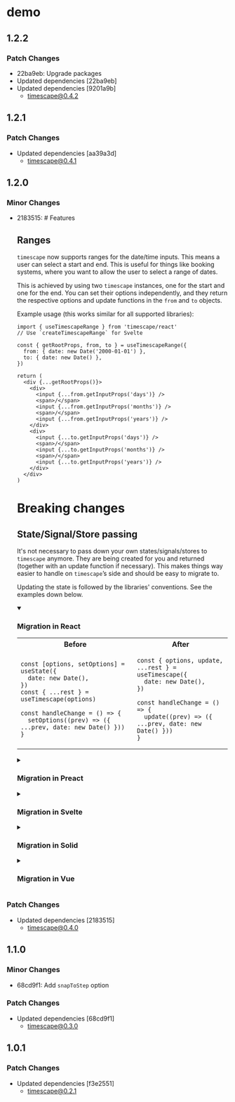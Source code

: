 # demo

## 1.2.2

### Patch Changes

- 22ba9eb: Upgrade packages
- Updated dependencies [22ba9eb]
- Updated dependencies [9201a9b]
  - timescape@0.4.2

## 1.2.1

### Patch Changes

- Updated dependencies [aa39a3d]
  - timescape@0.4.1

## 1.2.0

### Minor Changes

- 2183515: # Features

  ## Ranges

  `timescape` now supports ranges for the date/time inputs. This means a user can select a start and end. This is useful for things like booking systems, where you want to allow the user to select a range of dates.

  This is achieved by using two `timescape` instances, one for the start and one for the end. You can set their options independently, and they return the respective options and update functions in the `from` and `to` objects.

  Example usage (this works similar for all supported libraries):

  ```tsx
  import { useTimescapeRange } from 'timescape/react'
  // Use `createTimescapeRange` for Svelte

  const { getRootProps, from, to } = useTimescapeRange({
    from: { date: new Date('2000-01-01') },
    to: { date: new Date() },
  })

  return (
    <div {...getRootProps()}>
      <div>
        <input {...from.getInputProps('days')} />
        <span>/</span>
        <input {...from.getInputProps('months')} />
        <span>/</span>
        <input {...from.getInputProps('years')} />
      </div>
      <div>
        <input {...to.getInputProps('days')} />
        <span>/</span>
        <input {...to.getInputProps('months')} />
        <span>/</span>
        <input {...to.getInputProps('years')} />
      </div>
    </div>
  )
  ```

  # Breaking changes

  ## State/Signal/Store passing

  It's not necessary to pass down your own states/signals/stores to `timescape` anymore.
  They are being created for you and returned (together with an update function if necessary). This makes things way easier to handle on `timescape`’s side and should be easy to migrate to.

  Updating the state is followed by the libraries' conventions. See the examples down below.

  <details open>
  <summary><h3>Migration in React</h3></summary>

  <table>
  <tr>
  <th>Before
  <th>After
  <tr>
  <td>

  ```tsx
  const [options, setOptions] = useState({
    date: new Date(),
  })
  const { ...rest } = useTimescape(options)

  const handleChange = () => {
    setOptions((prev) => ({ ...prev, date: new Date() }))
  }
  ```

  <td>

  ```tsx
  const { options, update, ...rest } = useTimescape({
    date: new Date(),
  })

  const handleChange = () => {
    update((prev) => ({ ...prev, date: new Date() }))
  }
  ```

  </table>

  </details>

  <details>
  <summary><h3>Migration in Preact</h3></summary>

  <table>

  <tr>
  <th>Before
  <th>After
  <tr>
  <td>

  ```tsx
  const options = useSignal({ date: new Date() })
  const { ...rest } = useTimescape(options)

  const handleChange = () => {
    options.value = {
      ...options.value,
      date: new Date(),
    }
  }
  ```

  <td>

  ```tsx
  const { options, ...rest } = useTimescape({
    date: new Date(),
  })

  const handleChange = () => {
    options.value = {
      ...options.value,
      date: new Date(),
    }
  }
  ```

  </table>

  </details>

  <details>
  <summary><h3>Migration in Svelte</h3></summary>

  <table>
  <tr>
  <th>Before
  <th>After
  <tr>
  <td>

  ```tsx
  const options = writable({
    date: new Date(),
  })
  const { ...rest } = useTimescape(options)

  const handleChange = () => {
    options.update((options) => ({
      ...options,
      date: new Date(),
    }))
  }
  ```

  <td>

  ```tsx
  const { options, ...rest } = useTimescape({
    date: new Date(),
  })

  const handleChange = () => {
    options.update((options) => ({
      ...options,
      date: new Date(),
    }))
  }
  ```

  </table>
  </details>

  <details>
  <summary><h3>Migration in Solid</h3></summary>

  <table>
  <tr>
  <th>Before
  <th>After
  <tr>
  <td>

  ```tsx
  const [options, setOptions] = createSignal({
    date: new Date(),
  })
  const { ...rest } = useTimescape(options)

  const handleChange = () => {
    setOptions('date', new Date())
    // or object notation: setOptions({ … })
  }
  ```

  <td>

  ```tsx
  const { options, update, ...rest } = useTimescape({
    date: new Date(),
  })

  const handleChange = () => {
    update('date', new Date())
    // or object notation: update({ … })
  }
  ```

  </table>
  </details>

  <details>
  <summary><h3>Migration in Vue</h3></summary>

  <table>
  <tr>
  <th>Before
  <th>After
  <tr>
  <td>

  ```tsx
  const date = ref(new Date())
  const options = reactive({ date })
  const { ...rest } = useTimescape(options)

  // Set later:
  // <button @click="date = new Date()">
  ```

  <td>

  ```tsx
  const { options, ...rest } = useTimescape({
    date: new Date(),
  })

  // Set later:
  // <button @click="options.date = new Date()">
  ```

  </table>
  </details>

### Patch Changes

- Updated dependencies [2183515]
  - timescape@0.4.0

## 1.1.0

### Minor Changes

- 68cd9f1: Add `snapToStep` option

### Patch Changes

- Updated dependencies [68cd9f1]
  - timescape@0.3.0

## 1.0.1

### Patch Changes

- Updated dependencies [f3e2551]
  - timescape@0.2.1
